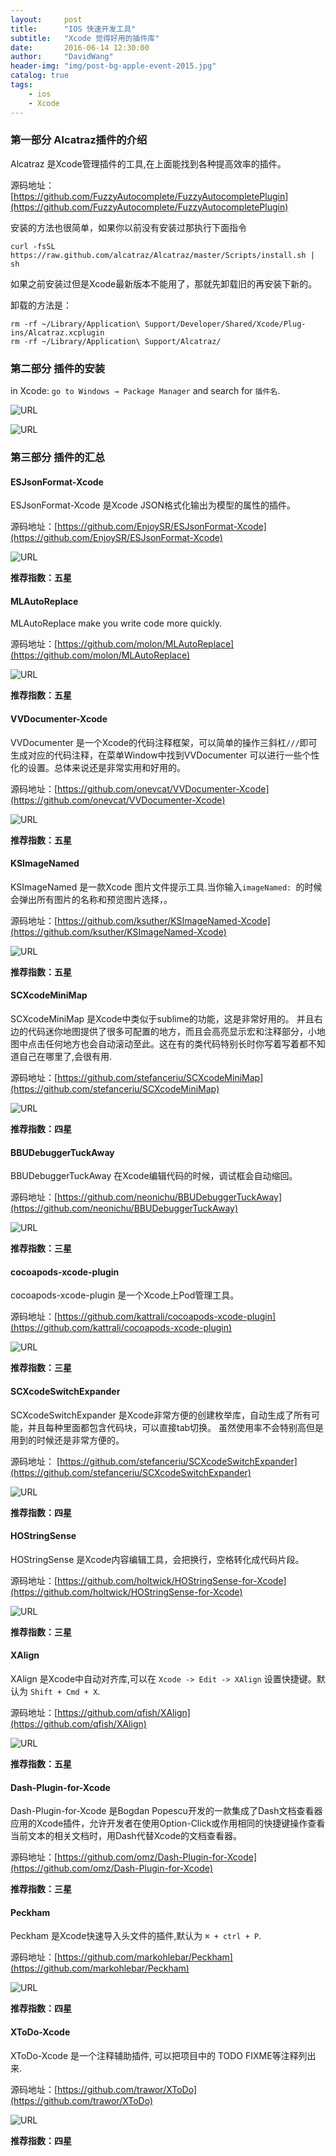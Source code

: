 ```yaml
---
layout:     post
title:      "IOS 快速开发工具"
subtitle:   "Xcode 觉得好用的插件库"
date:       2016-06-14 12:30:00
author:     "DavidWang"
header-img: "img/post-bg-apple-event-2015.jpg"
catalog: true
tags:
    - ios
    - Xcode
---  
```



### 第一部分 Alcatraz插件的介绍

Alcatraz 是Xcode管理插件的工具,在上面能找到各种提高效率的插件。

源码地址：[https://github.com/FuzzyAutocomplete/FuzzyAutocompletePlugin](https://github.com/FuzzyAutocomplete/FuzzyAutocompletePlugin)

安装的方法也很简单，如果你以前没有安装过那执行下面指令

```
curl -fsSL https://raw.github.com/alcatraz/Alcatraz/master/Scripts/install.sh | sh
```

如果之前安装过但是Xcode最新版本不能用了，那就先卸载旧的再安装下新的。

卸载的方法是：

```
rm -rf ~/Library/Application\ Support/Developer/Shared/Xcode/Plug-ins/Alcatraz.xcplugin
rm -rf ~/Library/Application\ Support/Alcatraz/
```

### 第二部分 插件的安装

in Xcode: `go to Windows → Package Manager` and search for `插件名`.

![URL](https://camo.githubusercontent.com/70505dece9a75af5ca4715fff66271127f7d5b78/687474703a2f2f616c63617472617a2e696f2f696d616765732f6d656e754032782e706e67)

![URL](https://camo.githubusercontent.com/919efe4e1e53237df51d7010c862bd5c04fd6a70/687474703a2f2f616c63617472617a2e696f2f696d616765732f73637265656e73686f744032782e706e67)

### 第三部分 插件的汇总


#### ESJsonFormat-Xcode

ESJsonFormat-Xcode 是Xcode JSON格式化输出为模型的属性的插件。

源码地址：[https://github.com/EnjoySR/ESJsonFormat-Xcode](https://github.com/EnjoySR/ESJsonFormat-Xcode)

![URL](https://raw.githubusercontent.com/EnjoySR/ESJsonFormat-Xcode/master/ScreenShot/ScreenShot2.gif)

**推荐指数：五星**

#### MLAutoReplace

MLAutoReplace make you write code more quickly.

源码地址：[https://github.com/molon/MLAutoReplace](https://github.com/molon/MLAutoReplace)

![URL](https://raw.githubusercontent.com/molon/MLAutoReplace/master/replaceTS.gif)

**推荐指数：五星**

#### VVDocumenter-Xcode

VVDocumenter 是一个Xcode的代码注释框架，可以简单的操作三斜杠`///`即可生成对应的代码注释，在菜单Window中找到VVDocumenter 可以进行一些个性化的设置。总体来说还是非常实用和好用的。

源码地址：[https://github.com/onevcat/VVDocumenter-Xcode](https://github.com/onevcat/VVDocumenter-Xcode)

![URL](https://camo.githubusercontent.com/ca5518c9872e15b8a95b9d8c5f44bc331977d710/68747470733a2f2f7261772e6769746875622e636f6d2f6f6e65766361742f5656446f63756d656e7465722d58636f64652f6d61737465722f53637265656e53686f742e676966)

**推荐指数：五星**

#### KSImageNamed

KSImageNamed 是一款Xcode 图片文件提示工具.当你输入`imageNamed: `的时候会弹出所有图片的名称和预览图片选择，。

源码地址：[https://github.com/ksuther/KSImageNamed-Xcode](https://github.com/ksuther/KSImageNamed-Xcode) 

![URL](https://camo.githubusercontent.com/c354bf04524df86daeabe7a6d2b9926fac790f85/68747470733a2f2f7261772e6769746875622e636f6d2f6b7375746865722f4b53496d6167654e616d65642d58636f64652f6d61737465722f73637265656e73686f742e676966)

**推荐指数：五星**

#### SCXcodeMiniMap

SCXcodeMiniMap 是Xcode中类似于sublime的功能，这是非常好用的。 并且右边的代码迷你地图提供了很多可配置的地方，而且会高亮显示宏和注释部分，小地图中点击任何地方也会自动滚动至此。这在有的类代码特别长时你写着写着都不知道自己在哪里了,会很有用.

源码地址：[https://github.com/stefanceriu/SCXcodeMiniMap](https://github.com/stefanceriu/SCXcodeMiniMap)

![URL](https://camo.githubusercontent.com/202fb6a7e1e1eb580af27ac00a0b3c80ef5b154d/68747470733a2f2f646c2e64726f70626f7875736572636f6e74656e742e636f6d2f752f31323734383230312f5265636f7264696e67732f534358636f64654d696e696d61702f76322e322f73656c656374656453796d626f6c496e7374616e636573486967686c69676874696e672e676966)

**推荐指数：四星**

#### BBUDebuggerTuckAway

BBUDebuggerTuckAway 在Xcode编辑代码的时候，调试框会自动缩回。

源码地址：[https://github.com/neonichu/BBUDebuggerTuckAway](https://github.com/neonichu/BBUDebuggerTuckAway)

![URL](https://github.com/neonichu/BBUDebuggerTuckAway/raw/master/plugin.gif)

**推荐指数：三星**

#### cocoapods-xcode-plugin

cocoapods-xcode-plugin 是一个Xcode上Pod管理工具。

源码地址：[https://github.com/kattrali/cocoapods-xcode-plugin](https://github.com/kattrali/cocoapods-xcode-plugin)

![URL](https://github.com/kattrali/cocoapods-xcode-plugin/raw/master/menu.png)

**推荐指数：三星**

#### SCXcodeSwitchExpander

SCXcodeSwitchExpander  是Xcode非常方便的创建枚举库，自动生成了所有可能，并且每种里面都包含代码块，可以直接tab切换。  虽然使用率不会特别高但是用到的时候还是非常方便的。

源码地址： [https://github.com/stefanceriu/SCXcodeSwitchExpander](https://github.com/stefanceriu/SCXcodeSwitchExpander)

![URL](https://camo.githubusercontent.com/a544a54d43b6e26c75d56889b7a6a4df8a90b4a5/68747470733a2f2f646c2e64726f70626f7875736572636f6e74656e742e636f6d2f752f31323734383230312f534358636f6465537769746368457870616e6465722f534358636f6465537769746368457870616e646572322e676966)

**推荐指数：四星**

#### HOStringSense

HOStringSense 是Xcode内容编辑工具，会把换行，空格转化成代码片段。

源码地址：[https://github.com/holtwick/HOStringSense-for-Xcode](https://github.com/holtwick/HOStringSense-for-Xcode)

![URL](https://github.com/holtwick/HOStringSense-for-Xcode/raw/master/StringDemoAnimation.gif)

**推荐指数：三星**

#### XAlign

XAlign 是Xcode中自动对齐库,可以在 `Xcode -> Edit -> XAlign` 设置快捷键。默认为 `Shift + Cmd + X`.

源码地址：[https://github.com/qfish/XAlign](https://github.com/qfish/XAlign)

![URL](https://camo.githubusercontent.com/7973c0e352b1f91e3efe5b3550cff5df97f4589a/687474703a2f2f7166692e73682f58416c69676e2f696d616765732f657175616c2e676966)

**推荐指数：五星**

#### Dash-Plugin-for-Xcode

Dash-Plugin-for-Xcode 是Bogdan Popescu开发的一款集成了Dash文档查看器应用的Xcode插件，允许开发者在使用Option-Click或作用相同的快捷键操作查看当前文本的相关文档时，用Dash代替Xcode的文档查看器。

源码地址：[https://github.com/omz/Dash-Plugin-for-Xcode](https://github.com/omz/Dash-Plugin-for-Xcode)

**推荐指数：三星**

#### Peckham

Peckham 是Xcode快速导入头文件的插件,默认为 `⌘ + ctrl + P`.

源码地址：[https://github.com/markohlebar/Peckham](https://github.com/markohlebar/Peckham)

![URL](https://github.com/markohlebar/Peckham/raw/master/Misc/Peckham.gif)

**推荐指数：四星**

#### XToDo-Xcode

XToDo-Xcode 是一个注释辅助插件, 可以把项目中的 TODO FIXME等注释列出来. 

源码地址：[https://github.com/trawor/XToDo](https://github.com/trawor/XToDo)

![URL](https://github.com/trawor/XToDo/raw/master/screenshots/2.png)

**推荐指数：四星**